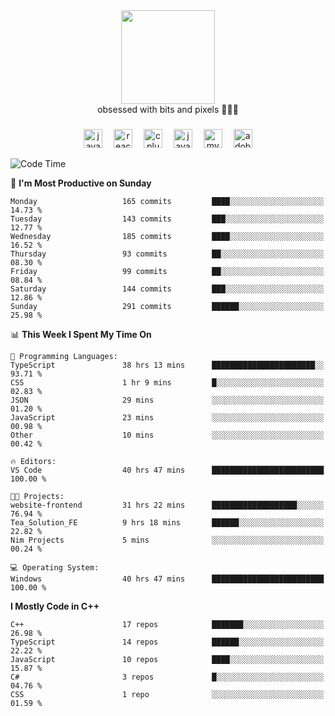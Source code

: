 


  <div align="center">
    
   <img src = "https://i.postimg.cc/W1R4TF4j/d6kpuve-c97567cf-518b-4b86-a271-5c89d88d22f7.gif"  width=150px height=150px />
 </div>

<div align="center">
  obsessed with bits and pixels 🧑‍💻🎨
</div>

  ###
<div align="center">
 <img src="https://cdn.jsdelivr.net/gh/devicons/devicon/icons/javascript/javascript-original.svg" height="30" alt="javascript logo"  />
  <img width="10" />
  <img src="https://cdn.jsdelivr.net/gh/devicons/devicon/icons/react/react-original.svg" height="30" alt="react logo"  />
  <img width="10" />
   <!--<img src="https://cdn.jsdelivr.net/gh/devicons/devicon/icons/nodejs/nodejs-original.svg" height="30" alt="nodejs logo"  />
  <img width="10" />
 <img src="https://cdn.jsdelivr.net/gh/devicons/devicon/icons/flutter/flutter-original.svg" height="30" alt="flutter logo"  />
 <img width="10" />-->
  <img src="https://cdn.jsdelivr.net/gh/devicons/devicon/icons/cplusplus/cplusplus-original.svg" height="30" alt="cpluplus logo"  />
  <img width="10" />
  <img src="https://cdn.jsdelivr.net/gh/devicons/devicon/icons/java/java-original.svg" height="30" alt="java logo"  />
  <img width="10" />
  <img src="https://skillicons.dev/icons?i=mysql" height="30" alt="mysql logo"  />
  <img width="10" />
  <img src="https://skillicons.dev/icons?i=pr" height="30" alt="adobepremierepro logo"  />
</div>

<!--START_SECTION:waka-->
![Code Time](http://img.shields.io/badge/Code%20Time-1%2C576%20hrs%2053%20mins-blue)

📅 **I'm Most Productive on Sunday** 

```text
Monday                   165 commits         ████░░░░░░░░░░░░░░░░░░░░░   14.73 % 
Tuesday                  143 commits         ███░░░░░░░░░░░░░░░░░░░░░░   12.77 % 
Wednesday                185 commits         ████░░░░░░░░░░░░░░░░░░░░░   16.52 % 
Thursday                 93 commits          ██░░░░░░░░░░░░░░░░░░░░░░░   08.30 % 
Friday                   99 commits          ██░░░░░░░░░░░░░░░░░░░░░░░   08.84 % 
Saturday                 144 commits         ███░░░░░░░░░░░░░░░░░░░░░░   12.86 % 
Sunday                   291 commits         ██████░░░░░░░░░░░░░░░░░░░   25.98 % 
```


📊 **This Week I Spent My Time On** 

```text
💬 Programming Languages: 
TypeScript               38 hrs 13 mins      ███████████████████████░░   93.71 % 
CSS                      1 hr 9 mins         █░░░░░░░░░░░░░░░░░░░░░░░░   02.83 % 
JSON                     29 mins             ░░░░░░░░░░░░░░░░░░░░░░░░░   01.20 % 
JavaScript               23 mins             ░░░░░░░░░░░░░░░░░░░░░░░░░   00.98 % 
Other                    10 mins             ░░░░░░░░░░░░░░░░░░░░░░░░░   00.42 % 

🔥 Editors: 
VS Code                  40 hrs 47 mins      █████████████████████████   100.00 % 

🐱‍💻 Projects: 
website-frontend         31 hrs 22 mins      ███████████████████░░░░░░   76.94 % 
Tea_Solution_FE          9 hrs 18 mins       ██████░░░░░░░░░░░░░░░░░░░   22.82 % 
Nim Projects             5 mins              ░░░░░░░░░░░░░░░░░░░░░░░░░   00.24 % 

💻 Operating System: 
Windows                  40 hrs 47 mins      █████████████████████████   100.00 % 
```

**I Mostly Code in C++** 

```text
C++                      17 repos            ███████░░░░░░░░░░░░░░░░░░   26.98 % 
TypeScript               14 repos            ██████░░░░░░░░░░░░░░░░░░░   22.22 % 
JavaScript               10 repos            ████░░░░░░░░░░░░░░░░░░░░░   15.87 % 
C#                       3 repos             █░░░░░░░░░░░░░░░░░░░░░░░░   04.76 % 
CSS                      1 repo              ░░░░░░░░░░░░░░░░░░░░░░░░░   01.59 % 
```




<!--END_SECTION:waka-->

